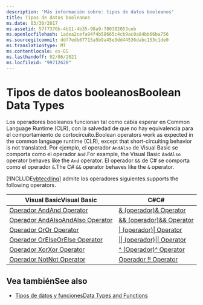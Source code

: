 ```yaml
---
description: 'Más información sobre: tipos de datos booleanos'
title: Tipos de datos booleanos
ms.date: 03/30/2017
ms.assetid: 57f7376b-4b11-4b35-98a9-780382053ceb
ms.openlocfilehash: 1adea2cefa94f4b58665c4cb9ac0a84bb66ba756
ms.sourcegitcommit: ddf7edb67715a5b9a45e3dd44536dabc153c1de0
ms.translationtype: MT
ms.contentlocale: es-ES
ms.lasthandoff: 02/06/2021
ms.locfileid: "99712628"
---
```

# <a name="boolean-data-types"></a><span data-ttu-id="6c822-103">Tipos de datos booleanos</span><span class="sxs-lookup"><span data-stu-id="6c822-103">Boolean Data Types</span></span>

<span data-ttu-id="6c822-104">Los operadores booleanos funcionan tal como cabía esperar en Common Language Runtime (CLR), con la salvedad de que no hay equivalencia para el comportamiento de cortocircuito.</span><span class="sxs-lookup"><span data-stu-id="6c822-104">Boolean operators work as expected in the common language runtime (CLR), except that short-circuiting behavior is not translated.</span></span> <span data-ttu-id="6c822-105">Por ejemplo, el operador `AndAlso` de Visual Basic se comporta como el operador `And`.</span><span class="sxs-lookup"><span data-stu-id="6c822-105">For example, the Visual Basic `AndAlso` operator behaves like the `And` operator.</span></span> <span data-ttu-id="6c822-106">El operador `&&` de C# se comporta como el operador `&`.</span><span class="sxs-lookup"><span data-stu-id="6c822-106">The C# `&&` operator behaves like the `&` operator.</span></span>  
  
 [!INCLUDE[vbtecdlinq](../../../../../../includes/vbtecdlinq-md.md)] <span data-ttu-id="6c822-107">admite los operadores siguientes.</span><span class="sxs-lookup"><span data-stu-id="6c822-107">supports the following operators.</span></span>  
  
|<span data-ttu-id="6c822-108">Visual Basic</span><span class="sxs-lookup"><span data-stu-id="6c822-108">Visual Basic</span></span>|<span data-ttu-id="6c822-109">C#</span><span class="sxs-lookup"><span data-stu-id="6c822-109">C#</span></span>|  
|------------------|---------|  
|[<span data-ttu-id="6c822-110">Operador And</span><span class="sxs-lookup"><span data-stu-id="6c822-110">And Operator</span></span>](../../../../../visual-basic/language-reference/operators/and-operator.md)|[<span data-ttu-id="6c822-111">& (operador)</span><span class="sxs-lookup"><span data-stu-id="6c822-111">& Operator</span></span>](../../../../../csharp/language-reference/operators/boolean-logical-operators.md#logical-and-operator-)|  
|[<span data-ttu-id="6c822-112">Operador AndAlso</span><span class="sxs-lookup"><span data-stu-id="6c822-112">AndAlso Operator</span></span>](../../../../../visual-basic/language-reference/operators/andalso-operator.md)|[<span data-ttu-id="6c822-113">&& (operador)</span><span class="sxs-lookup"><span data-stu-id="6c822-113">&& Operator</span></span>](../../../../../csharp/language-reference/operators/boolean-logical-operators.md#conditional-logical-and-operator-)|  
|[<span data-ttu-id="6c822-114">Operador Or</span><span class="sxs-lookup"><span data-stu-id="6c822-114">Or Operator</span></span>](../../../../../visual-basic/language-reference/operators/or-operator.md)|[<span data-ttu-id="6c822-115">&#124; (operador)</span><span class="sxs-lookup"><span data-stu-id="6c822-115">&#124; Operator</span></span>](../../../../../csharp/language-reference/operators/boolean-logical-operators.md#logical-or-operator-)|  
|[<span data-ttu-id="6c822-116">Operador OrElse</span><span class="sxs-lookup"><span data-stu-id="6c822-116">OrElse Operator</span></span>](../../../../../visual-basic/language-reference/operators/orelse-operator.md)|[<span data-ttu-id="6c822-117">&#124;&#124; (operador)</span><span class="sxs-lookup"><span data-stu-id="6c822-117">&#124;&#124; Operator</span></span>](../../../../../csharp/language-reference/operators/boolean-logical-operators.md#conditional-logical-or-operator-)|  
|[<span data-ttu-id="6c822-118">Operador Xor</span><span class="sxs-lookup"><span data-stu-id="6c822-118">Xor Operator</span></span>](../../../../../visual-basic/language-reference/operators/xor-operator.md)|[<span data-ttu-id="6c822-119">^ (Operador)</span><span class="sxs-lookup"><span data-stu-id="6c822-119">^ Operator</span></span>](../../../../../csharp/language-reference/operators/boolean-logical-operators.md#logical-exclusive-or-operator-)|  
|[<span data-ttu-id="6c822-120">Operador Not</span><span class="sxs-lookup"><span data-stu-id="6c822-120">Not Operator</span></span>](../../../../../visual-basic/language-reference/operators/not-operator.md)|[<span data-ttu-id="6c822-121">Operador \!</span><span class="sxs-lookup"><span data-stu-id="6c822-121">\! Operator</span></span>](../../../../../csharp/language-reference/operators/boolean-logical-operators.md#logical-negation-operator-)|  
  
## <a name="see-also"></a><span data-ttu-id="6c822-122">Vea también</span><span class="sxs-lookup"><span data-stu-id="6c822-122">See also</span></span>

- [<span data-ttu-id="6c822-123">Tipos de datos y funciones</span><span class="sxs-lookup"><span data-stu-id="6c822-123">Data Types and Functions</span></span>](data-types-and-functions.md)
